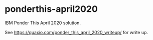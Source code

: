 # ponderthis-april2020
IBM Ponder This April 2020 solution.

See https://quaxio.com/ponder_this_april_2020_writeup/ for write up.
